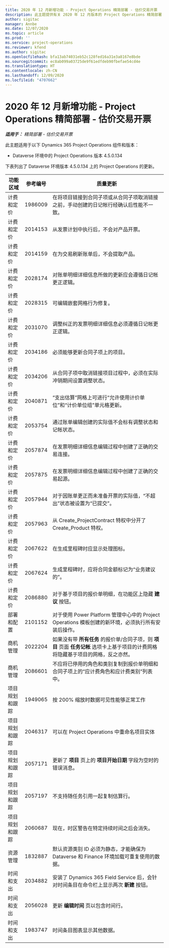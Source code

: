 ```yaml
---
title: 2020 年 12 月新增功能 - Project Operations 精简部署 - 估价交易开票
description: 此主题提供有关 2020 年 12 月版本的 Project Operations 精简部署 - 估价交易开票中推出的质量更新的信息。
author: sigitac
manager: Annbe
ms.date: 12/07/2020
ms.topic: article
ms.prod: ''
ms.service: project-operations
ms.reviewer: kfend
ms.author: sigitac
ms.openlocfilehash: bfa13ab74031eb52c128fed16a31e3a8167e8bde
ms.sourcegitcommit: ec8ab099a03725de9f61edfdeb90fbefae54cd4e
ms.translationtype: HT
ms.contentlocale: zh-CN
ms.lasthandoff: 12/09/2020
ms.locfileid: "4707662"
---
```

# <a name="whats-new-december-2020---project-operations-lite-deployment---deal-to-proforma-invoicing"></a>2020 年 12 月新增功能 - Project Operations 精简部署 - 估价交易开票

_**适用于：** 精简部署 - 估价交易开票_

此主题适用于以下 Dynamics 365 Project Operations 组件和版本：

  - Dataverse 环境中的 Project Operations 版本 4.5.0.134 

下表列出了 Dataverse 环境版本 4.5.0.134 上的 Project Operations 的更新。

| **功能区域** | **参考编号** | **质量更新** |
| --- | --- | --- |
| 计费和定价 | 1986009 | 在将项目链接到合同子项或从合同子项取消链接之前，手动创建的日记帐行经确认后性能不一致。 |
| 计费和定价 | 2014153 | 从发票计划中执行后，不会对产品开票。 |
| 计费和定价 | 2014159 | 在为交易刷新账单后，不会提取产品。 |
| 计费和定价 | 2028174 | 对账单明细详细信息所做的更新应会遵循日记帐更正逻辑。 |
| 计费和定价 | 2028315 | 可编辑嵌套网格行为修复。 |
| 计费和定价 | 2031070 | 调整纠正的发票明细详细信息必须遵循日记帐更正逻辑。 |
| 计费和定价 | 2034186 | 必须能够更新合同子项上的项目。 |
| 计费和定价 | 2034206 | 从合同子项中取消链接项目过程中，必须在实际冲销期间设置调整状态。 |
| 计费和定价 | 2040871 | “支出估算”网格上可进行“允许使用计价单位”和“计价单位组”单元格更新。 |
| 计费和定价 | 2053754 | 通过账单编辑创建的实际值不会标有调整状态和记帐状态。 |
| 计费和定价 | 2057874 | 在发票明细详细信息编辑过程中创建了正确的交易连接。 |
| 计费和定价 | 2057875 | 在发票明细详细信息编辑过程中创建了正确的交易起源。 |
| 计费和定价 | 2057944 | 对于因账单更正而未准备开票的实际值，“不超出”状态被设置为“已提交”。 |
| 计费和定价 | 2057963 | 从 Create\_ProjectContract 特权中分开了 Create\_Product 特权。 |
| 计费和定价 | 2067622 | 在生成里程碑时应显示处理图标。 |
| 计费和定价 | 2067624 | 生成里程碑时，应将合同金额标记为“业务建议的”。 |
| 计费和定价 | 2086880 | 对于基于项目的报价单明细，在功能区上隐藏 **建议** 按钮。 |
| 部署和配置 | 2101152 | 对于使用 Power Platform 管理中心中的 Project Operations 模板创建的新环境，必须执行所有安装后操作。 |
|   商机管理 | 2022204 | 如果没有带 **所有任务** 的报价单/合同子项，则 **项目** 页面 **任务记帐** 选项卡上基于项目的计费网格将隐藏基于项目的网格，反之亦然。 |
|   商机管理 | 2086601 | 不应将已停用的角色和类别复制到报价单明细和合同子项上的“应计费角色和应计费类别”列表中。 |
| 项目规划和跟踪 | 1949065 | 按 200% 缩放时数据可见性能够正常工作 |
| 项目规划和跟踪 | 2046317 | 可以在 Project Operations 中重命名项目实体 |
| 项目规划和跟踪 | 2057171 | 更新了 **项目** 页上的 **项目开始日期** 字段为空时的错误消息。 |
| 项目规划和跟踪 | 2057197 | 不支持随任务引用一起复制估算行。 |
| 项目规划和跟踪 | 2060687 | 现在，时区警告在特定持续时间之后会消失。 |
| 资源管理 | 1832887 | 默认资源类别 ID 必须为静态，才能确保为 Dataverse 和 Finance 环境加载可重复使用的数据。 |
| 时间和支出 | 2034882 | 安装了 Dynamics 365 Field Service 后，会针对时间条目在命令栏上显示两次 **新建** 按钮。 |
| 时间和支出 | 2056028 | 更新 **编辑时间** 页以包含时间行。 |
| 时间和支出 | 1983747 | 时间条目图表显示其他数据。 |
